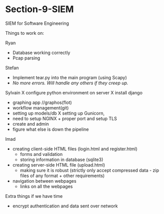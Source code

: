 # Section-9-SIEM
SIEM for Software Engineering

Things to work on:

Ryan
  - Database working correctly
  - Pcap parsing

Stefan
  - Implement tear.py into the main program (using Scapy)
  - *No more errors. Will handle any others if they creep up.*

Sylvain
  X configure python environment on server
  X install django
  - graphing app //graphos(flot)
  - workflow management(git)
  - setting up models/db
  X setting up Gunicorn,
  - need to setup NGINX + proper port and setup TLS
  - create and admin
  - figure what else is down the pipeline

Imad
- creating client-side HTML files (login.html and register.html)
  - forms and validation
  - storing information in database (sqlite3)
- creating server-side HTML file (upload.html)
  - making sure it is robust (strictly only accept compressed data - zip files of any format + other requirements) 
- navigation between webpages
  - links on all the webpages

Extra things if we have time
  - encrypt authentication and data sent over network
